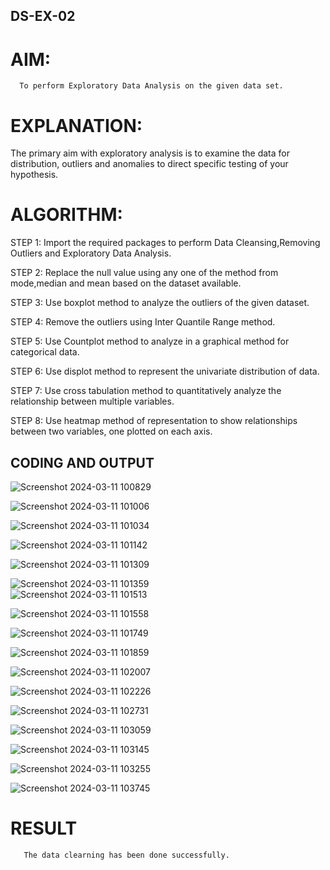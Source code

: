 ## DS-EX-02
# AIM:
      To perform Exploratory Data Analysis on the given data set.
      
# EXPLANATION:
  The primary aim with exploratory analysis is to examine the data for distribution, outliers and anomalies to direct specific testing of your hypothesis.
  
# ALGORITHM:
STEP 1: Import the required packages to perform Data Cleansing,Removing Outliers and Exploratory Data Analysis.

STEP 2: Replace the null value using any one of the method from mode,median and mean based on the dataset available.

STEP 3: Use boxplot method to analyze the outliers of the given dataset.

STEP 4: Remove the outliers using Inter Quantile Range method.

STEP 5: Use Countplot method to analyze in a graphical method for categorical data.

STEP 6: Use displot method to represent the univariate distribution of data.

STEP 7: Use cross tabulation method to quantitatively analyze the relationship between multiple variables.

STEP 8: Use heatmap method of representation to show relationships between two variables, one plotted on each axis.

## CODING AND OUTPUT
 ![Screenshot 2024-03-11 100829](https://github.com/DurgaV240106/EXNO2DS/assets/144870878/1b4414ae-4a05-43e0-9d98-c9d4ac5da3f0)
 
 ![Screenshot 2024-03-11 101006](https://github.com/DurgaV240106/EXNO2DS/assets/144870878/90a58725-6313-40e0-b11d-a86ac25942bc)
 
![Screenshot 2024-03-11 101034](https://github.com/DurgaV240106/EXNO2DS/assets/144870878/7d75d253-42dd-4fae-b384-ac6c4af30e43)

![Screenshot 2024-03-11 101142](https://github.com/DurgaV240106/EXNO2DS/assets/144870878/c08f9baa-2061-4a5f-a76d-c6a1d02e6257)

![Screenshot 2024-03-11 101309](https://github.com/DurgaV240106/EXNO2DS/assets/144870878/bbc99d72-cf0c-4829-a0a2-66227b1c6761)

![Screenshot 2024-03-11 101359](https://github.com/DurgaV240106/EXNO2DS/assets/144870878/86a286ca-6539-494f-bf44-fe09372c4ee0)
\
![Screenshot 2024-03-11 101513](https://github.com/DurgaV240106/EXNO2DS/assets/144870878/86285ec7-4f38-4e64-b03a-bf5ee1c50c89)

![Screenshot 2024-03-11 101558](https://github.com/DurgaV240106/EXNO2DS/assets/144870878/0990dd55-9e4a-4fa1-84d1-caae5f2afbb9)

![Screenshot 2024-03-11 101749](https://github.com/DurgaV240106/EXNO2DS/assets/144870878/815b51cf-a3a9-4922-af50-06ec9e72cd9b)

![Screenshot 2024-03-11 101859](https://github.com/DurgaV240106/EXNO2DS/assets/144870878/001941d9-169b-4cf8-900b-522684b28499)

![Screenshot 2024-03-11 102007](https://github.com/DurgaV240106/EXNO2DS/assets/144870878/28582b75-ef9e-433c-9070-a29f639e14fd)

![Screenshot 2024-03-11 102226](https://github.com/DurgaV240106/EXNO2DS/assets/144870878/83c96eef-8115-4957-aae5-5898ec9433db)

![Screenshot 2024-03-11 102731](https://github.com/DurgaV240106/EXNO2DS/assets/144870878/b18a99eb-78c5-4da4-b59a-7f30d921188b)

![Screenshot 2024-03-11 103059](https://github.com/DurgaV240106/EXNO2DS/assets/144870878/2ffa6d8e-47d7-42b0-9f71-ce81db12fb31)

![Screenshot 2024-03-11 103145](https://github.com/DurgaV240106/EXNO2DS/assets/144870878/030cd3d9-eb04-4e43-9f25-3e8d1da25811)

![Screenshot 2024-03-11 103255](https://github.com/DurgaV240106/EXNO2DS/assets/144870878/0a79aab5-31f2-4b4e-83a8-cefb060a315c)

![Screenshot 2024-03-11 103745](https://github.com/DurgaV240106/EXNO2DS/assets/144870878/5eca82af-e763-4e51-9a40-dec7e189c2b3)

      

# RESULT
       The data clearning has been done successfully. 

